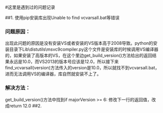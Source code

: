 #这里是遇到过的问题记录

##1. 使用pip安装库出现Unable to find vcvarsall.bat等错误
###  问题原因：
  出现此问题的原因是没有安装VS或者安装的VS版本高于2008导致。python的安装目录下Lib\distutils\msvc9compiler.py这个文件是安装库的时候调用VS编译器的，如果安装了高版本的VS，在这个里边get_build_version()方法给出的返回结果永远是10.0，而VS2013的版本号应该是12.0，所以接下来find_vcvarsall(version)方法传入的version是10.0，所以就找不到vcvarsall.bat，进而无法调用VS的编译器，库自然就安装不上了。
###  解决方法：
  get_build_version()方法中找到if majorVersion >= 6: 修改下一行的返回值，改成return 12.0
##2. 
